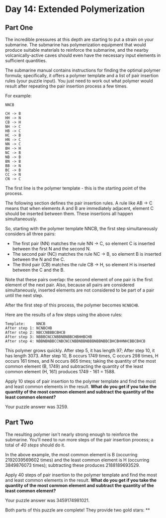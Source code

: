 # Day 14: Extended Polymerization

## Part One

The incredible pressures at this depth are starting to put a strain on your
submarine. The submarine has polymerization equipment that would produce
suitable materials to reinforce the submarine, and the nearby
volcanically-active caves should even have the necessary input elements in
sufficient quantities.

The submarine manual contains instructions for finding the optimal polymer
formula; specifically, it offers a polymer template and a list of pair insertion
rules (your puzzle input). You just need to work out what polymer would result
after repeating the pair insertion process a few times.

For example:

```
NNCB

CH -> B
HH -> N
CB -> H
NH -> C
HB -> C
HC -> B
HN -> C
NN -> C
BH -> H
NC -> B
NB -> B
BN -> B
BB -> N
BC -> B
CC -> N
CN -> C
```

The first line is the polymer template - this is the starting point of the
process.

The following section defines the pair insertion rules. A rule like AB -> C
means that when elements A and B are immediately adjacent, element C should be
inserted between them. These insertions all happen simultaneously.

So, starting with the polymer template NNCB, the first step simultaneously
considers all three pairs:

- The first pair (NN) matches the rule NN -> C, so element C is inserted between
  the first N and the second N.
- The second pair (NC) matches the rule NC -> B, so element B is inserted
  between the N and the C.
- The third pair (CB) matches the rule CB -> H, so element H is inserted between
  the C and the B.

Note that these pairs overlap: the second element of one pair is the first
element of the next pair. Also, because all pairs are considered simultaneously,
inserted elements are not considered to be part of a pair until the next step.

After the first step of this process, the polymer becomes `NCNBCHB`.

Here are the results of a few steps using the above rules:

```
Template:     NNCB
After step 1: NCNBCHB
After step 2: NBCCNBBBCBHCB
After step 3: NBBBCNCCNBBNBNBBCHBHHBCHB
After step 4: NBBNBNBBCCNBCNCCNBBNBBNBBBNBBNBBCBHCBHHNHCBBCBHCB
```

This polymer grows quickly. After step 5, it has length 97; After step 10, it
has length 3073. After step 10, B occurs 1749 times, C occurs 298 times, H
occurs 161 times, and N occurs 865 times; taking the quantity of the most common
element (B, 1749) and subtracting the quantity of the least common element 
(H, 161) produces 1749 - 161 = 1588.

Apply 10 steps of pair insertion to the polymer template and find the most and
least common elements in the result. **What do you get if you take the quantity
of the most common element and subtract the quantity of the least common
element?**

Your puzzle answer was 3259.

## Part Two

The resulting polymer isn't nearly strong enough to reinforce the submarine.
You'll need to run more steps of the pair insertion process; a total of *40
steps* should do it.

In the above example, the most common element is B (occurring 2192039569602
times) and the least common element is H (occurring 3849876073 times);
subtracting these produces 2188189693529.

Apply 40 steps of pair insertion to the polymer template and find the most and
least common elements in the result. **What do you get if you take the quantity
of the most common element and subtract the quantity of the least common
element?**

Your puzzle answer was 3459174981021.

Both parts of this puzzle are complete! They provide two gold stars: **